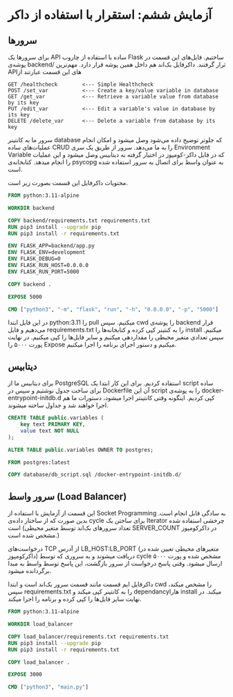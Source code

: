 # آزمایش ششم: استقرار با استفاده از  داکر
## سرورها
برای سرورها یک
API
ساده با استفاده از چاروب
Flask
ساختیم. فایل‌های این قسمت در پوشه‌ی
backend/
ثرار گرفتند.
داکرفایل بک‌اند هم داخل همین پوشه قرار دارد.
مهم‌ترین APIهای این قسمت عبارتند از
```
GET /healthcheck        <--- Simple Healthcheck 
POST /set_var           <--- Create a key/value variable in database
GET /get_var            <--- Retrieve a variable value from database by its key
PUT /edit_var           <--- Edit a variable's value in database by its key
DELETE /delete_var      <--- Delete a variable from database by its key
```
سرور ما به کانتینر 
database
که جلوتر توضیح داده می‌شود وصل میشود و امکان انجام عملیات‌های ساده 
CRUD
را به ما می‌دهد.
سرور از طریق یک سری 
Environment Variable
که در فایل داکر-کومپوز در اختیار گرفته به دیتابیس وصل میشود و این عملیات را انجام میدهد. کتابخانه‌ی 
psycopg
به عنوان واسط برای اتصال به سرور استفاده شده است.

محتویات داکرفایل این قسمت بصورت زیر است.
```dockerfile
FROM python:3.11-alpine

WORKDIR backend

COPY backend/requirements.txt requirements.txt
RUN pip3 install --upgrade pip
RUN pip3 install -r requirements.txt

ENV FLASK_APP=backend/app.py
ENV FLASK_ENV=development
ENV FLASK_DEBUG=0
ENV FLASK_RUN_HOST=0.0.0.0
ENV FLASK_RUN_PORT=5000

COPY backend .

EXPOSE 5000

CMD ["python3", "-m", "flask", "run", "-h", "0.0.0.0", "-p", "5000"]
```
در این فایل ابتدا 
python:3.11
را
pull
میکنیم. سپس 
cwd
را پوشه‌ی
backend
قرار می‌دهیم و فایل 
requirements.txt
را به کنتینر کپی کرده و کتابخانه‌ها را
install 
میکنیم. سپس تعدادی متغیر محیطی را مقداردهی میکنیم و سایر فایل‌ها را کپی میکنیم. در نهایت پورت ۵۰۰۰ را 
Expose
میکنیم و دستور اجرای برنامه را اجرا میکنیم.

## دیتابیس
برای دیتابیس ما از 
PostgreSQL
استفاده کردیم. برای این کار ابتدا یک 
script
ساده برای ساخت جدول نوشتیم و سپس در
Dockerfile
آن این
script
را به پوشه‌ی
docker-entrypoint-initdb.d
کپی کردیم. اینگونه وقتی کانتینتر اجرا میشود، دستورات ما هم اجرا خواهند شد و جداول ساخته میشوند.
```sql
CREATE TABLE public.variables (
    key text PRIMARY KEY,
    value text NOT NULL
);

ALTER TABLE public.variables OWNER TO postgres;
```
```dockerfile
FROM postgres:latest

COPY database/db_script.sql /docker-entrypoint-initdb.d/
```

## سرور واسط (Load Balancer)
این قسمت از آزمایش با استفاده از 
Socket Programming
به سادگی قابل انجام است. بدین صورت که از ساختار داده‌ی
cycle 
برای ساختن یک 
Iterator
چرخشی استفاده شده است (تعداد سرور‌های بک‌اند توسط متغیر محیطی 
SERVER_COUNT
در داکرکومپوز مشخص شده است.)

درخواست‌های 
TCP 
از آدرس
LB_HOST:LB_PORT
(متغیرهای محیطی تعیین شده در داکرکومپوز) دریافت میشوند و به سروری که توسط
cycle
مشخص شده و پورت ۵۰۰۰ ارسال میشود. وقتی پاسخ درخواست از سرور بازگشت، این پاسخ توسط واسط به مبدا برگردانده میشود.

داکرفایل ایم قسمت مانند قسمت سرور بک‌اند است و ابتدا
cwd
را مشخص میکند، سپس 
requirements.txt
را به کانتینر کپی میکند و
dependancyهارا 
install
میکند. در نهایت سایر فایل‌ها را کپی کرده و برنامه را اجرا میکند.

```dockerfile
FROM python:3.11-alpine

WORKDIR load_balancer

COPY load_balancer/requirements.txt requirements.txt
RUN pip3 install --upgrade pip
RUN pip3 install -r requirements.txt

COPY load_balancer .

EXPOSE 3000

CMD ["python3", "main.py"]
```